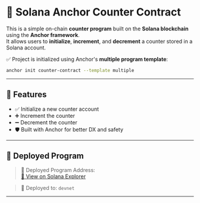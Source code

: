 # 🧮 Solana Anchor Counter Contract

This is a simple on-chain **counter program** built on the **Solana blockchain** using the **Anchor framework**.  
It allows users to **initialize**, **increment**, and **decrement** a counter stored in a Solana account.

✅ Project is initialized using Anchor's **multiple program template**:

```bash
anchor init counter-contract --template multiple
```


---

## 🔧 Features

- ✅ Initialize a new counter account  
- ➕ Increment the counter  
- ➖ Decrement the counter  
- 🛡 Built with Anchor for better DX and safety

---

## 🚀 Deployed Program

> 📌 Deployed Program Address:  
[🔗 View on Solana Explorer](https://explorer.solana.com/address/4zaSmrWTcHFrFz517UwwPhRw4f2HWr9rExXnzJ6kVBno?cluster=devnet)

> 📍 Deployed to: `devnet`

---
